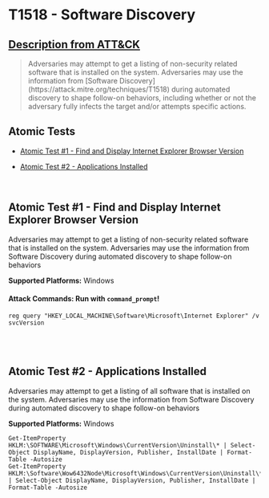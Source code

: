 # T1518 - Software Discovery
## [Description from ATT&CK](https://attack.mitre.org/wiki/Technique/T1518)
<blockquote>Adversaries may attempt to get a listing of non-security related software that is installed on the system. Adversaries may use the information from [Software Discovery](https://attack.mitre.org/techniques/T1518) during automated discovery to shape follow-on behaviors, including whether or not the adversary fully infects the target and/or attempts specific actions.</blockquote>

## Atomic Tests

- [Atomic Test #1 - Find and Display Internet Explorer Browser Version](#atomic-test-1---find-and-display-internet-explorer-browser-version)

- [Atomic Test #2 - Applications Installed](#atomic-test-2---applications-installed)


<br/>

## Atomic Test #1 - Find and Display Internet Explorer Browser Version
Adversaries may attempt to get a listing of non-security related software that is installed on the system. Adversaries may use the information from Software Discovery during automated discovery to shape follow-on behaviors

**Supported Platforms:** Windows



#### Attack Commands: Run with `command_prompt`! 
```
reg query "HKEY_LOCAL_MACHINE\Software\Microsoft\Internet Explorer" /v svcVersion
```






<br/>
<br/>

## Atomic Test #2 - Applications Installed
Adversaries may attempt to get a listing of all software that is installed on the system. Adversaries may use the information from Software Discovery during automated discovery to shape follow-on behaviors

**Supported Platforms:** Windows

```
Get-ItemProperty HKLM:\SOFTWARE\Microsoft\Windows\CurrentVersion\Uninstall\* | Select-Object DisplayName, DisplayVersion, Publisher, InstallDate | Format-Table -Autosize
Get-ItemProperty HKLM:\Software\Wow6432Node\Microsoft\Windows\CurrentVersion\Uninstall\* | Select-Object DisplayName, DisplayVersion, Publisher, InstallDate | Format-Table -Autosize
```






<br/>
